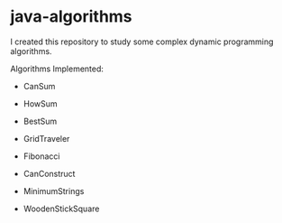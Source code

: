 # java-algorithms

I created this repository to study some complex dynamic programming algorithms.

Algorithms Implemented:
- CanSum
- HowSum
- BestSum

- GridTraveler
- Fibonacci

- CanConstruct

- MinimumStrings
- WoodenStickSquare
